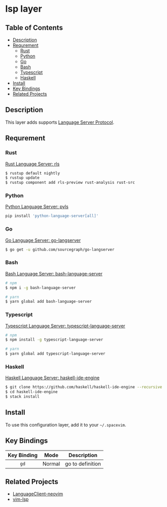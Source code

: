 # lsp layer

## Table of Contents

<!-- vim-markdown-toc GFM -->

* [Description](#description)
* [Requrement](#requrement)
  * [Rust](#rust)
  * [Python](#python)
  * [Go](#go)
  * [Bash](#bash)
  * [Typescript](#typescript)
  * [Haskell](#haskell)
* [Install](#install)
* [Key Bindings](#key-bindings)
* [Related Projects](#related-projects)

<!-- vim-markdown-toc -->

## Description

This layer adds supports [Language Server Protocol](https://langserver.org/).

## Requrement

### Rust

[Rust Language Server: rls](https://github.com/rust-lang-nursery/rls)

```bash
$ rustup default nightly
$ rustup update
$ rustup component add rls-preview rust-analysis rust-src
```

### Python

[Python Language Server: pyls](https://github.com/palantir/python-language-server)

```bash
pip install 'python-language-server[all]'
```

### Go

[Go Language Server: go-langserver](https://github.com/sourcegraph/go-langserver)

```bash
$ go get -u github.com/sourcegraph/go-langserver
```

### Bash

[Bash Language Server: bash-language-server](https://github.com/mads-hartmann/bash-language-server)

```bash
# npm
$ npm i -g bash-language-server

# yarn
$ yarn global add bash-language-server
```

### Typescript

[Typescript Language Server: typescript-language-server](https://github.com/theia-ide/typescript-language-server)

```bash
# npm
$ npm install -g typescript-language-server

# yarn
$ yarn global add typescript-language-server
```

### Haskell

[Haskell Language Server: haskell-ide-engine](https://github.com/haskell/haskell-ide-engine)

```bash
$ git clone https://github.com/haskell/haskell-ide-engine --recursive
$ cd haskell-ide-engine
$ stack install
```

## Install

To use this configuration layer, add it to your `~/.spacevim`.

## Key Bindings

Key Binding        | Mode   | Description
:---:              | :---:  | :---:
`gd`               | Normal | go to definition

## Related Projects

- [LanguageClient-neovim](https://github.com/autozimu/LanguageClient-neovim)
- [vim-lsp](https://github.com/prabirshrestha/vim-lsp)
